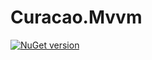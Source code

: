 Curacao.Mvvm
============

[![NuGet version](https://badge.fury.io/nu/curacao.mvvm.svg)](http://badge.fury.io/nu/curacao.mvvm)
